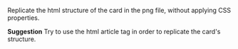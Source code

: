 Replicate the html structure of the card in the png file, without applying CSS properties.

**Suggestion**
Try to use the html article tag in order to replicate the card's structure.
